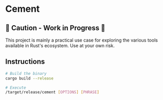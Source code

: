 # Cement

## 🚧 Caution - Work in Progress 🚧

This project is mainly a practical use case for exploring the various tools
available in Rust's ecosystem. Use at your own risk.

## Instructions

```sh
# Build the binary
cargo build --release

# Execute
/target/release/cement [OPTIONS] [PHRASE]
```
